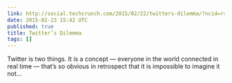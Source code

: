 ```yaml
---
link: http://social.techcrunch.com/2015/02/22/twitters-dilemma/?ncid=rss
date: 2015-02-23 15:42 UTC
published: true
title: Twitter’s Dilemma
tags: []
---
```


Twitter is two things. It is a concept — everyone in the world connected in real time — that’s so obvious in retrospect that it is impossible to imagine it not…
